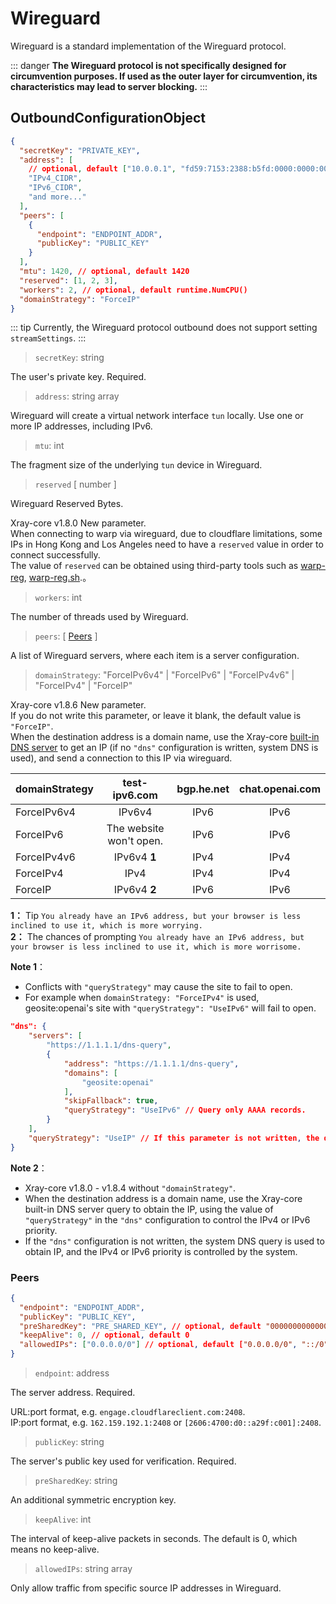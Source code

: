 # Wireguard

Wireguard is a standard implementation of the Wireguard protocol.

::: danger **The Wireguard protocol is not specifically designed for
circumvention purposes. If used as the outer layer for circumvention, its
characteristics may lead to server blocking.** :::

## OutboundConfigurationObject

```json
{
  "secretKey": "PRIVATE_KEY",
  "address": [
    // optional, default ["10.0.0.1", "fd59:7153:2388:b5fd:0000:0000:0000:0001"]
    "IPv4_CIDR",
    "IPv6_CIDR",
    "and more..."
  ],
  "peers": [
    {
      "endpoint": "ENDPOINT_ADDR",
      "publicKey": "PUBLIC_KEY"
    }
  ],
  "mtu": 1420, // optional, default 1420
  "reserved": [1, 2, 3],
  "workers": 2, // optional, default runtime.NumCPU()
  "domainStrategy": "ForceIP"
}
```

::: tip Currently, the Wireguard protocol outbound does not support setting
`streamSettings`. :::

> `secretKey`: string

The user's private key. Required.

> `address`: string array

Wireguard will create a virtual network interface `tun` locally. Use one or more
IP addresses, including IPv6.

> `mtu`: int

The fragment size of the underlying `tun` device in Wireguard.

> `reserved` \[ number \]

Wireguard Reserved Bytes.

Xray-core v1.8.0 New parameter.<br> When connecting to warp via wireguard, due
to cloudflare limitations, some IPs in Hong Kong and Los Angeles need to have a
`reserved` value in order to connect successfully.<br> The value of `reserved`
can be obtained using third-party tools such as
[warp-reg](https://github.com/badafans/warp-reg),
[warp-reg.sh](https://github.com/chise0713/warp-reg.sh).。

> `workers`: int

The number of threads used by Wireguard.

> `peers`: \[ [Peers](#peers) \]

A list of Wireguard servers, where each item is a server configuration.

> `domainStrategy`: "ForceIPv6v4" | "ForceIPv6" | "ForceIPv4v6" | "ForceIPv4" |
> "ForceIP"

Xray-core v1.8.6 New parameter.<br> If you do not write this parameter, or leave
it blank, the default value is `"ForceIP"`.<br> When the destination address is
a domain name, use the Xray-core [built-in DNS server](./dns.md) to get an IP
(if no `"dns"` configuration is written, system DNS is used), and send a
connection to this IP via wireguard.<br>

| domainStrategy |      test-ipv6.com      | bgp.he.net | chat.openai.com |
| :------------- | :---------------------: | :--------: | :-------------: |
| ForceIPv6v4    |         IPv6v4          |    IPv6    |      IPv6       |
| ForceIPv6      | The website won't open. |    IPv6    |      IPv6       |
| ForceIPv4v6    |      IPv6v4 **1**       |    IPv4    |      IPv4       |
| ForceIPv4      |          IPv4           |    IPv4    |      IPv4       |
| ForceIP        |      IPv6v4 **2**       |    IPv6    |      IPv6       |

**1：** Tip
`You already have an IPv6 address, but your browser is less inclined to use it, which is more worrying.`<br>
**2：** The chances of prompting
`You already have an IPv6 address, but your browser is less inclined to use it, which is more worrisome.`

**Note 1**：

- Conflicts with `"queryStrategy"` may cause the site to fail to open.
- For example when `domainStrategy: "ForceIPv4"` is used, geosite:openai's site
  with `"queryStrategy": "UseIPv6"` will fail to open.

```json
"dns": {
    "servers": [
        "https://1.1.1.1/dns-query",
        {
            "address": "https://1.1.1.1/dns-query",
            "domains": [
                "geosite:openai"
            ],
            "skipFallback": true,
            "queryStrategy": "UseIPv6" // Query only AAAA records.
        }
    ],
    "queryStrategy": "UseIP" // If this parameter is not written, the default value is UseIP, i.e. both A and AAAA records are queried, optional values are UseIPv4 and UseIPv6, other record types are queried by the system DNS.
}
```

**Note 2**：

- Xray-core v1.8.0 - v1.8.4 without `"domainStrategy"`.
- When the destination address is a domain name, use the Xray-core built-in DNS
  server query to obtain the IP, using the value of `"queryStrategy"` in the
  `"dns"` configuration to control the IPv4 or IPv6 priority.
- If the `"dns"` configuration is not written, the system DNS query is used to
  obtain IP, and the IPv4 or IPv6 priority is controlled by the system.

### Peers

```json
{
  "endpoint": "ENDPOINT_ADDR",
  "publicKey": "PUBLIC_KEY",
  "preSharedKey": "PRE_SHARED_KEY", // optional, default "0000000000000000000000000000000000000000000000000000000000000000"
  "keepAlive": 0, // optional, default 0
  "allowedIPs": ["0.0.0.0/0"] // optional, default ["0.0.0.0/0", "::/0"]
}
```

> `endpoint`: address

The server address. Required.

URL:port format, e.g. `engage.cloudflareclient.com:2408`.<br> IP:port format,
e.g. `162.159.192.1:2408` or `[2606:4700:d0::a29f:c001]:2408`.

> `publicKey`: string

The server's public key used for verification. Required.

> `preSharedKey`: string

An additional symmetric encryption key.

> `keepAlive`: int

The interval of keep-alive packets in seconds. The default is 0, which means no
keep-alive.

> `allowedIPs`: string array

Only allow traffic from specific source IP addresses in Wireguard.
